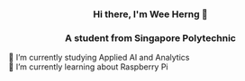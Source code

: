 ### <p align="center">Hi there, I'm Wee Herng 👋</p>
### <p align="center">A student from Singapore Polytechnic</p>

🔭 I’m currently studying Applied AI and Analytics<br>
🌱 I’m currently learning about Raspberry Pi

<!--
**whirly1/whirly1** is a ✨ _special_ ✨ repository because its `README.md` (this file) appears on your GitHub profile.

Here are some ideas to get you started:

- 🔭 I’m currently working on ...
- 🌱 I’m currently learning ...
- 👯 I’m looking to collaborate on ...
- 🤔 I’m looking for help with ...
- 💬 Ask me about ...
- 📫 How to reach me: ...
- 😄 Pronouns: ...
- ⚡ Fun fact: ...
-->
